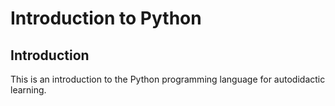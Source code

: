 # Introduction to Python

## Introduction

This is an introduction to the Python programming language for autodidactic learning.
